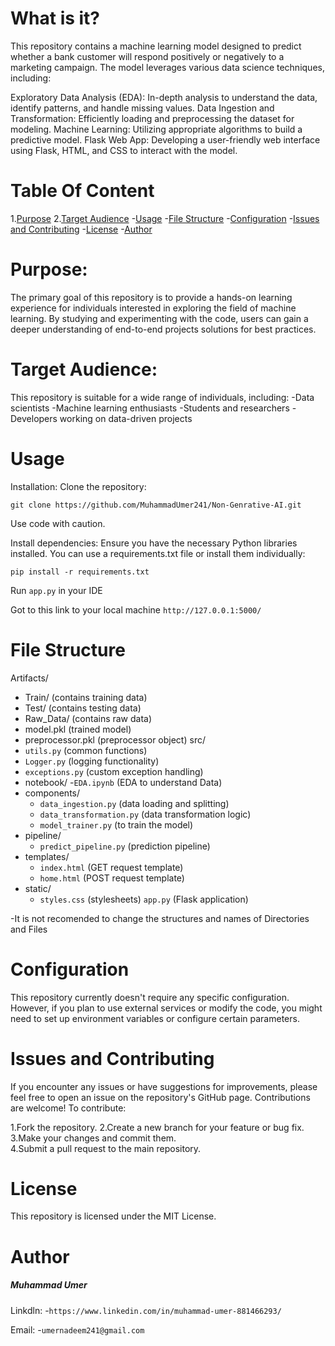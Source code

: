# What is it?
This repository contains a machine learning model designed to predict whether a bank customer will respond positively or negatively to a marketing campaign. The model leverages various data science techniques, including:

Exploratory Data Analysis (EDA): In-depth analysis to understand the data, identify patterns, and handle missing values.
Data Ingestion and Transformation: Efficiently loading and preprocessing the dataset for modeling.
Machine Learning: Utilizing appropriate algorithms to build a predictive model.
Flask Web App: Developing a user-friendly web interface using Flask, HTML, and CSS to interact with the model.

# Table Of Content 
1.[Purpose](#Purpose)
2.[Target Audience](#TargetAudience)
-[Usage](#Usage)
-[File Structure](#FileStructure)
-[Configuration](#Configuration)
-[Issues and Contributing](#IssuesandContributing1)
-[License](#License)
-[Author](#Author)

# Purpose:
<a name="purpose"></a>The primary goal of this repository is to provide a hands-on learning experience for individuals interested in exploring the field of machine learning. By studying and experimenting with the code, users can gain a deeper understanding of end-to-end projects solutions for best practices.


# Target Audience:
<a name="TargetAudience"></a>This repository is suitable for a wide range of individuals, including:
-Data scientists
-Machine learning enthusiasts
-Students and researchers
-Developers working on data-driven projects

# Usage
<a name="Usage"></a>Installation:
Clone the repository:
```
git clone https://github.com/MuhammadUmer241/Non-Genrative-AI.git
```
Use code with caution.

Install dependencies:
Ensure you have the necessary Python libraries installed. You can use a requirements.txt file or install them individually:

```
pip install -r requirements.txt
```

Run ```app.py``` in your IDE

Got to this link to your local machine
```http://127.0.0.1:5000/```

# File Structure 
<a name="FileStructure"></a>Artifacts/
  - Train/ (contains training data)
  - Test/ (contains testing data)
  - Raw_Data/ (contains raw data)
  - model.pkl (trained model)
  - preprocessor.pkl (preprocessor object)
src/
  - ```utils.py``` (common functions)
  - ```Logger.py``` (logging functionality)
  - ```exceptions.py``` (custom exception handling)
  - notebook/
    -```EDA.ipynb``` (EDA to understand Data)
  - components/
    - ```data_ingestion.py``` (data loading and splitting)
    - ```data_transformation.py``` (data transformation logic)
    - ```model_trainer.py``` (to train the model)
  - pipeline/
    - ```predict_pipeline.py``` (prediction pipeline)
  - templates/
    - ```index.html``` (GET request template)
    - ```home.html``` (POST request template)
  - static/
    - ```styles.css``` (stylesheets)
```app.py``` (Flask application)

-It is not recomended to change the structures and names of Directories and Files



# Configuration
<a name="Configuration"></a>This repository currently doesn't require any specific configuration. However, if you plan to use external services or modify the code, you might need to set up environment variables or configure certain parameters.


# Issues and Contributing
<a name="IssuesandContributing"></a>If you encounter any issues or have suggestions for improvements, please feel free to open an issue on the repository's GitHub page. Contributions are welcome! To contribute:

1.Fork the repository.
2.Create a new branch for your feature or bug fix.
3.Make your changes and commit them.  
4.Submit a pull request to the main repository.

# License
<a name= "License"></a>This repository is licensed under the MIT License.  

# Author
##### Muhammad Umer
Linkdln:
-```https://www.linkedin.com/in/muhammad-umer-881466293/```

Email:
-```umernadeem241@gmail.com```

